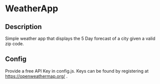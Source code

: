 # WeatherApp

## Description
Simple weather app that displays the 5 Day forecast of a city given a valid zip code.

## Config
Provide a free API Key in config.js. Keys can be found by registering at https://openweathermap.org/ .
